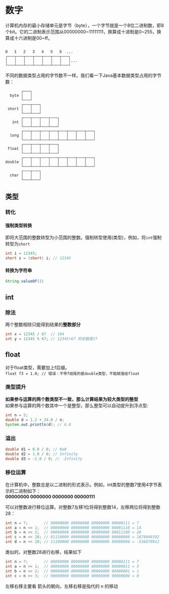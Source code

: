 # 数字

计算机内存的最小存储单元是字节（byte），一个字节就是一个8位二进制数，即8个bit。它的二进制表示范围从00000000~11111111，换算成十进制是0~255，换算成十六进制是00~ff。

<pre class="ascii">
<code style="font-family: JetBrainsMono, &quot;Courier New&quot;, Consolas, monospace;">  
0   1   2   3   4   5   6  ...
┌───┬───┬───┬───┬───┬───┬───┐
│   │   │   │   │   │   │   │...
└───┴───┴───┴───┴───┴───┴───┘
</code></pre>
不同的数据类型占用的字节数不一样。我们看一下Java基本数据类型占用的字节数：

<pre class="ascii">
<code 
 style="font-family: JetBrainsMono, &quot;Courier New&quot;, Consolas, monospace;">       ┌───┐
  byte │   │
       └───┘
       ┌───┬───┐
 short │   │   │
       └───┴───┘
       ┌───┬───┬───┬───┐
   int │   │   │   │   │
       └───┴───┴───┴───┘
       ┌───┬───┬───┬───┬───┬───┬───┬───┐
  long │   │   │   │   │   │   │   │   │
       └───┴───┴───┴───┴───┴───┴───┴───┘
       ┌───┬───┬───┬───┐
 float │   │   │   │   │
       └───┴───┴───┴───┘
       ┌───┬───┬───┬───┬───┬───┬───┬───┐
double │   │   │   │   │   │   │   │   │
       └───┴───┴───┴───┴───┴───┴───┴───┘
       ┌───┬───┐
  char │   │   │
       └───┴───┘
</code></pre>

## 类型
### 转化

#### 强制类型转换
即将大范围的整数转型为小范围的整数。强制转型使用(类型)，例如，将`int`强制转型为`short`

```java
int i = 12345;
short s = (short) i; // 12345
```
#### 转换为字符串

```java
String.valueOf(2)
```

## int
### 除法
两个整数相除只能得到结果的**整数部分**
```java
int x = 12345 / 67  // 184
int y = 12345 % 67; // 12345÷67 的余数是17
```

## float
对于float类型，需要加上f后缀。  
`float f3 = 1.0; // 错误：不带f结尾的是double类型，不能赋值给float`

### 类型提升
**如果参与运算的两个数类型不一致，那么计算结果为较大类型的整型**  
如果参与运算的两个数其中一个是整型，那么整型可以自动提升到浮点型:
```java
int n = 5;
double d = 1.2 + 24.0 / n; 
System.out.println(d); // 6.0
```
### 溢出
```java
double d1 = 0.0 / 0; // NaN
double d2 = 1.0 / 0; // Infinity
double d3 = -1.0 / 0; // -Infinity
```

### 移位运算
在计算机中，整数总是以二进制的形式表示。例如，int类型的整数7使用4字节表示的二进制如下：  
**00000000 0000000 0000000 00000111**

可以对整数进行移位运算。对整数7左移1位将得到整数14，左移两位将得到整数28：

```java
int n = 7;       // 00000000 00000000 00000000 00000111 = 7
int a = n << 1;  // 00000000 00000000 00000000 00001110 = 14
int b = n << 2;  // 00000000 00000000 00000000 00011100 = 28
int c = n << 28; // 01110000 00000000 00000000 00000000 = 1879048192
int d = n << 29; // 11100000 00000000 00000000 00000000 = -536870912
```
类似的，对整数28进行右移，结果如下

```java
int n = 7;       // 00000000 00000000 00000000 00000111 = 7
int a = n >> 1;  // 00000000 00000000 00000000 00000011 = 3
int b = n >> 2;  // 00000000 00000000 00000000 00000001 = 1
int c = n >> 3;  // 00000000 00000000 00000000 00000000 = 0
```

左移右移主要看 箭头的朝向，左移右移是指代的 n 的移动



